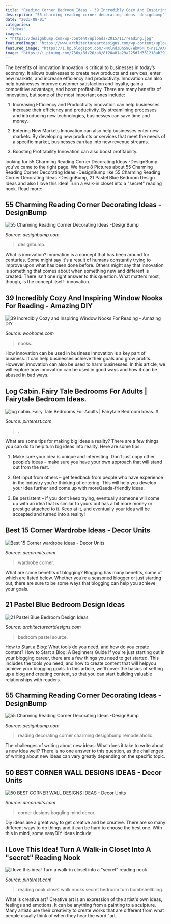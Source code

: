 ```yaml
---
title: "Reading Corner Bedroom Ideas - 39 Incredibly Cozy And Inspiring Window Nooks For Reading"
description: "55 charming reading corner decorating ideas -designbump"
date: "2023-08-01"
categories:
- "ideas"
images:
- "https://designbump.com/wp-content/uploads/2015/11/reading.jpg"
featuredImage: "https://www.architectureartdesigns.com/wp-content/uploads/2015/05/1910-630x840.jpg"
featured_image: "https://1.bp.blogspot.com/-NXlnd3Dh59Q/WbW5M_t-nzI/AAAAAAAA5jU/wyUyD3upXCoMv085NJCt0rNTo1JhUnh9QCLcBGAs/s1600/15.jpg"
image: "https://i.pinimg.com/736x/8f/20/a8/8f20a81a29a225d7d331218ab291237a.jpg"
---
```



The benefits of innovation
Innovation is critical to businesses in today’s economy. It allows businesses to create new products and services, enter new markets, and increase efficiency and productivity. Innovation can also help businesses improve customer satisfaction and loyalty, gain a competitive advantage, and boost profitability.
There are many benefits of innovation, but some of the most important ones include:

1. Increasing Efficiency and Productivity
innovation can help businesses increase their efficiency and productivity. By streamlining processes and introducing new technologies, businesses can save time and money.

2. Entering New Markets
Innovation can also help businesses enter new markets. By developing new products or services that meet the needs of a specific market, businesses can tap into new revenue streams.

3. Boosting Profitability
Innovation can also boost profitability.

	

		
looking for 55 Charming Reading Corner Decorating Ideas -DesignBump you've came to the right page. We have 8 Pictures about 55 Charming Reading Corner Decorating Ideas -DesignBump like 55 Charming Reading Corner Decorating Ideas -DesignBump, 21 Pastel Blue Bedroom Design Ideas and also I love this idea! Turn a walk-in closet into a &quot;secret&quot; reading nook. Read more:
		
    
## 55 Charming Reading Corner Decorating Ideas -DesignBump

<img loading=lazy src="http://cdn.designbump.com/wp-content/uploads/2015/11/reading-corner-nook22.jpg" onerror="this.onerror=null;this.src='https://tse1.mm.bing.net/th?id=OIP.tLGY7aJv86MNIoTHpz4ocQHaKN&amp;pid=15.1';" alt="55 Charming Reading Corner Decorating Ideas -DesignBump">

_Source: designbump.com_

>designbump. 

	

What is innovation?
Innovation is a concept that has been around for centuries. Some might say it's a result of humans constantly trying to improve upon what has been done before. Others might say that innovation is something that comes about when something new and different is created. There isn't one right answer to this question. What matters most, though, is the concept itself- innovation.

    
## 39 Incredibly Cozy And Inspiring Window Nooks For Reading - Amazing DIY

<img loading=lazy src="https://www.woohome.com/wp-content/uploads/2013/10/Inspiring-Window-Reading-Nook-29-2.jpg" onerror="this.onerror=null;this.src='https://tse3.mm.bing.net/th?id=OIP.fUu10fHhqW_6_9e9OT0i9wHaLH&amp;pid=15.1';" alt="39 Incredibly Cozy and Inspiring Window Nooks For Reading - Amazing DIY">

_Source: woohome.com_

>nooks. 

	

How innovation can be used in business
Innovation is a key part of business. It can help businesses achieve their goals and grow profits. However, innovation can also be used to harm businesses. In this article, we will explore how innovation can be used in good ways and how it can be abused in bad ways.

    
## Log Cabin. Fairy Tale Bedrooms For Adults | Fairytale Bedroom Ideas. #

<img loading=lazy src="https://i.pinimg.com/736x/42/77/27/427727deb8a154c1779062c9b670f4ce.jpg" onerror="this.onerror=null;this.src='https://tse4.mm.bing.net/th?id=OIP.zLFIKWK8631k12oE9zo_UgAAAA&amp;pid=15.1';" alt="log cabin. Fairy Tale Bedrooms For Adults | Fairytale Bedroom Ideas. #">

_Source: pinterest.com_

>. 

	

What are some tips for making big ideas a reality?
There are a few things you can do to help turn big ideas into reality. Here are some tips:
1. Make sure your idea is unique and interesting. Don’t just copy other people’s ideas – make sure you have your own approach that will stand out from the rest.

2. Get input from others – get feedback from people who have experience in the industry you’re thinking of entering. This will help you develop your idea further and come up with moreQaeda-friendly ideas.

3. Be persistent – if you don’t keep trying, eventually someone will come up with an idea that is similar to yours but has a bit more money or prestige attached to it. Keep at it, and eventually your idea will be accepted and turned into a reality!

    
## Best 15 Corner Wardrobe Ideas - Decor Units

<img loading=lazy src="https://1.bp.blogspot.com/-NXlnd3Dh59Q/WbW5M_t-nzI/AAAAAAAA5jU/wyUyD3upXCoMv085NJCt0rNTo1JhUnh9QCLcBGAs/s1600/15.jpg" onerror="this.onerror=null;this.src='https://tse3.mm.bing.net/th?id=OIP.GAwy0ww3j6EfZqr1G8JL5QHaLF&amp;pid=15.1';" alt="Best 15 Corner wardrobe ideas - Decor Units">

_Source: decorunits.com_

>wardrobe corner. 

	

What are some benefits of blogging?
Blogging has many benefits, some of which are listed below. Whether you’re a seasoned blogger or just starting out, there are sure to be some ways that blogging can help you achieve your goals.

    
## 21 Pastel Blue Bedroom Design Ideas

<img loading=lazy src="https://www.architectureartdesigns.com/wp-content/uploads/2015/05/1910-630x840.jpg" onerror="this.onerror=null;this.src='https://tse4.mm.bing.net/th?id=OIP.BL2dCL-65xi1GIp7rN_o4AHaJ4&amp;pid=15.1';" alt="21 Pastel Blue Bedroom Design Ideas">

_Source: architectureartdesigns.com_

>bedroom pastel source. 

	

How to Start a Blog: What tools do you need, and how do you create content?
How to Start a Blog: A Beginners Guide
If you're just starting out in your blogging career, there are a few things you need to get started. This includes the tools you need, and how to create content that will helpyou achieve your blogging goals. In this article, we'll cover the basics of setting up a blog and creating content, so that you can start building valuable relationships with readers.

    
## 55 Charming Reading Corner Decorating Ideas -DesignBump

<img loading=lazy src="https://designbump.com/wp-content/uploads/2015/11/reading.jpg" onerror="this.onerror=null;this.src='https://tse3.mm.bing.net/th?id=OIP.Qx2dXKhaCcV4mVuMc1N0mAHaLF&amp;pid=15.1';" alt="55 Charming Reading Corner Decorating Ideas -DesignBump">

_Source: designbump.com_

>reading decorating corner charming designbump remodelaholic. 

	

The challenges of writing about new ideas: What does it take to write about a new idea well?
There is no one answer to this question, as the challenges of writing about new ideas can vary greatly depending on the specific topic.

    
## 50 BEST CORNER WALL DESIGNS IDEAS - Decor Units

<img loading=lazy src="https://1.bp.blogspot.com/-TdynMVA1zjA/WCY14WI-jCI/AAAAAAAAJK8/aIw7Q43xULAG52D2LDaYtbYMiirumEvFACLcB/s1600/26294.jpg" onerror="this.onerror=null;this.src='https://tse1.mm.bing.net/th?id=OIP.4zF8RVUK_jJLlKOmALCGkQHaLH&amp;pid=15.1';" alt="50 BEST CORNER WALL DESIGNS IDEAS - Decor Units">

_Source: decorunits.com_

>corner designs boggling mind decor. 

	

Diy ideas are a great way to get creative and be creative. There are so many different ways to do things and it can be hard to choose the best one. With this in mind, some easyDIY ideas include:

    
## I Love This Idea! Turn A Walk-in Closet Into A &quot;secret&quot; Reading Nook

<img loading=lazy src="https://i.pinimg.com/736x/8f/20/a8/8f20a81a29a225d7d331218ab291237a.jpg" onerror="this.onerror=null;this.src='https://tse4.mm.bing.net/th?id=OIP.uIyELkzoRmXpouddvvc_XwAAAA&amp;pid=15.1';" alt="I love this idea! Turn a walk-in closet into a &quot;secret&quot; reading nook">

_Source: pinterest.com_

>reading nook closet walk nooks secret bedroom turn bombshellbling. 

	

What is creative art?
Creative art is an expression of the artist's own ideas, feelings and emotions. It can be anything from a painting to a sculpture. Many artists use their creativity to create works that are different from what people usually think of when they hear the word "art.

